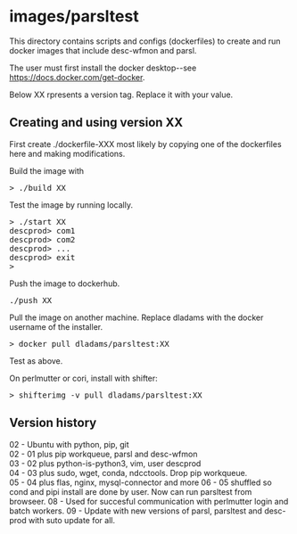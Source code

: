 # images/parsltest

This directory contains scripts and configs (dockerfiles) to 
create and run docker images that include desc-wfmon and parsl.

The user must first install the docker desktop--see https://docs.docker.com/get-docker.

Below XX rpresents a version tag. Replace it with your value.

## Creating and using version XX

First create ./dockerfile-XXX most likely by copying one of the
dockerfiles here and making modifications.

Build the image with
<pre>
> ./build XX
</pre>

Test the image by running locally.
<pre>
> ./start XX
descprod> com1
descprod> com2
descprod> ...
descprod> exit
>
</pre>

Push the image to dockerhub.
<pre>
./push XX
</pre>

Pull the image on another machine.
Replace dladams with the docker username of the installer.
<pre>
> docker pull dladams/parsltest:XX
</pre>
Test as above.

On perlmutter or cori, install with shifter:
<pre>
> shifterimg -v pull dladams/parsltest:XX
</pre>

## Version history 
02 - Ubuntu with python, pip, git  
02 - 01 plus pip workqueue, parsl and desc-wfmon  
03 - 02 plus python-is-python3, vim, user descprod  
04 - 03 plus sudo, wget, conda, ndcctools. Drop pip workqueue.  
05 - 04 plus flas, nginx, mysql-connector and more
06 - 05 shuffled so cond and pipi install are done by user. Now can run parsltest from browseer.
08 - Used for succesful communication with perlmutter login and batch workers.
09 - Update with new versions of parsl, parsltest and desc-prod with suto update for all.
